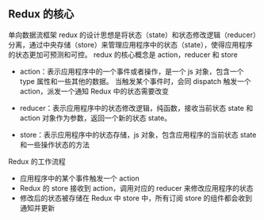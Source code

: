 ## Redux 的核心

单向数据流框架
redux 的设计思想是将状态（state）和状态修改逻辑（reducer）分离，通过中央存储（store）来管理应用程序中的状态（state），使得应用程序的状态更加可预测和可控。
redux 的核心概念是 action，reducer 和 store

- action：表示应用程序中的一个事件或者操作，是一个 js 对象，包含一个 type 属性和一些其他的数据。
  当触发某个事件时，会同 dispatch 触发一个 action，派发一个通知 Redux 中的状态需要改变

- reducer：表示应用程序中的状态修改逻辑，纯函数，接收当前状态 state 和 action 对象作为参数，返回一个新的状态 state。

- store：表示应用程序中的状态存储，js 对象，包含应用程序的当前状态 state 和一些操作状态的方法

Redux 的工作流程

- 应用程序中的某个事件触发一个 action
- Redux 的 store 接收到 action，调用对应的 reducer 来修改应用程序的状态
- 修改后的状态被存储在 Redux 中 store 中，所有订阅 store 的组件都会收到通知并更新
